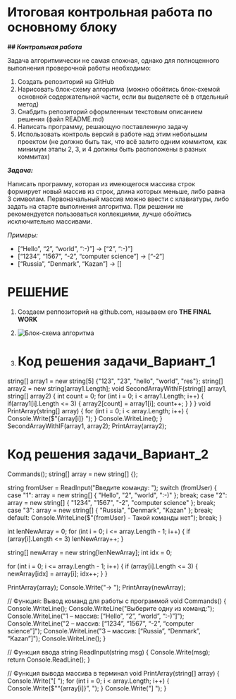 # Итоговая контрольная работа по основному блоку

_**## Контрольная работа**_

Задача алгоритмически не самая сложная, однако для полноценного выполнения проверочной работы необходимо:

1. Создать репозиторий на GitHub
2. Нарисовать блок-схему алгоритма (можно обойтись блок-схемой основной содержательной части, если вы выделяете её в отдельный метод)
3. Снабдить репозиторий оформленным текстовым описанием решения (файл README.md)
4. Написать программу, решающую поставленную задачу
5. Использовать контроль версий в работе над этим небольшим проектом (не должно быть так, что всё залито одним коммитом, как минимум этапы 2, 3, и 4 должны быть расположены в разных коммитах)

_**Задача:**_

Написать программу, которая из имеющегося массива строк формирует новый массив из строк, длина которых меньше, либо равна 3 символам. Первоначальный массив можно ввести с клавиатуры, либо задать на старте выполнения алгоритма. При решении не рекомендуется пользоваться коллекциями, лучше обойтись исключительно массивами.

_Примеры:_

+ [“Hello”, “2”, “world”, “:-)”] → [“2”, “:-)”]
+ [“1234”, “1567”, “-2”, “computer science”] → [“-2”]
+ [“Russia”, “Denmark”, “Kazan”] → []


# РЕШЕНИЕ 
1. Создаем реппозиторий на github.com, называем его **THE FINAL WORK**
2. ![Блок-схема алгоритма](https://disk.yandex.ru/i/YRmRT218VPxm5Q)

3. # Код решения задачи_Вариант_1 
string[] array1 = new string[5] {"123", "23", "hello", "world", "res"};
string[] array2 = new string[array1.Length];
void SecondArrayWithIF(string[] array1, string[] array2)
{
    int count = 0;
    for (int i = 0; i < array1.Length; i++)
    {
    if(array1[i].Length <= 3)
        {
        array2[count] = array1[i];
        count++;
        }
    }
}
void PrintArray(string[] array)
{
    for (int i = 0; i < array.Length; i++)
    {
        Console.Write($"{array[i]} ");
    }
    Console.WriteLine();
}
SecondArrayWithIF(array1, array2);
PrintArray(array2);
 #  Код решения задачи_Вариант_2
 Commands();
string[] array = new string[] {};

string fromUser = ReadInput("Введите команду: ");
switch (fromUser)
{
    case "1":
        array = new string[] { "Hello", "2", "world", ":-)" };
        break;
    case "2":
        array = new string[] { "1234", "1567", "-2", "computer science" };
        break;
    case "3":
        array = new string[] { "Russia", "Denmark", "Kazan" };
        break;
    default:
        Console.WriteLine($"{fromUser} - Такой команды нет");
        break;
}


int lenNewArray = 0;
for (int i = 0; i <= array.Length - 1; i++)
{
    if (array[i].Length <= 3) lenNewArray++;
}

string[] newArray = new string[lenNewArray];
int idx = 0;

for (int i = 0; i <= array.Length - 1; i++)
{
    if (array[i].Length <= 3)
    {
        newArray[idx] = array[i];
        idx++;
    }
}

PrintArray(array);
Console.Write("→ ");
PrintArray(newArray);

// Функция: Вывод команд для работы с программой
void Commands()
{
    Console.WriteLine();
    Console.WriteLine("Выберите одну из команд:");
    Console.WriteLine("1 –  массив: [“Hello”, “2”, “world”, “:-)”]");
    Console.WriteLine("2 –  массив: [“1234”, “1567”, “-2”, “computer science”]");
    Console.WriteLine("3 –  массив: [“Russia”, “Denmark”, “Kazan”]");
    Console.WriteLine();
}

// Функция ввода
string ReadInput(string msg)
{
    Console.Write(msg);
    return Console.ReadLine();
}

//  Функция вывода массива в терминал
void PrintArray(string[] array)
{
    Console.Write("[ ");
    for (int i = 0; i < array.Length; i++)
    {
        Console.Write($"“{array[i]}”, ");
    }
    Console.Write("] ");
}

